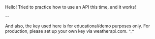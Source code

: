 Hello! Tried to practice how to use an API this time, and it works! 

--

And also, the key used here is for educational/demo purposes only. For production, please set up your own key via weatherapi.com. ^_^